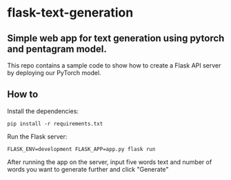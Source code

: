 # flask-text-generation

## Simple web app for text generation using pytorch and pentagram model. 

This repo contains a sample code to show how to create a Flask API server by deploying our PyTorch model.

## How to 

Install the dependencies:

    pip install -r requirements.txt


Run the Flask server:

    FLASK_ENV=development FLASK_APP=app.py flask run
    
After running the app on the server, input five words text and number of words you want to generate further and click "Generate" 

